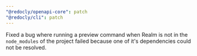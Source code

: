 ```yaml
---
"@redocly/openapi-core": patch
"@redocly/cli": patch
---
```


Fixed a bug where running a preview command when Realm is not in the `node_modules` of the project failed because one of it's dependencies could not be resolved.

